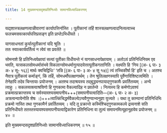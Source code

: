 ```yaml
---
title: 14 मुख्यमन्दसदृशप्रतिनिध्योः सामानविध्याधिकरणम्

---
```


यद्यशास्त्रलक्षणत्वान्नीवारणां कार्यापत्तिर्नास्ति । पूतीकानां तर्हि शास्त्रलक्षणत्वादनित्यत्वाच्च फलचमसवत्कार्यापत्तिप्रसङ्ग इति प्राप्तेऽभिधीयते ।

यागसाधनतां कुर्यात्पूतीकानां यदि श्रुतिः ।  
ततः स्यात्कार्यवर्तित्वं न त्वेवं सा प्रवर्तते ॥  


सोमनाशे हि प्रतिनिध्यपेक्षायां सत्यां पूतीका विधीयन्ते नं यागसाधनापेक्षायाम् । अतोऽयं प्रतिनिधिनियम एव भवति, यत्सकलसोमधर्मासंभवे विकलान्सोमधर्मानुत्पादयेत्तत्पूतीकगतानिति । वक्ष्यति हि ‘निय \[(अ॰ ६ पा॰ ३ अ॰ ४ सू॰ १६)\] मार्थः क्वचिद्विधिः’ ‘तन्नि \[(अ॰ ६ पा॰ ३ अ॰ ४ सू १७)\] त्यं तच्चिकीर्षा हि’ इति च । अतश्च नैवात्र पूतीकत्वं कर्माङ्गं, किं तर्हि, सोमधर्मोपलक्षणार्थम् । तेन श्रुतिलक्षणस्यापि पूर्वेणाविशिष्टत्वमिति । तेनेहापि तदेव चिन्तायाः प्रयोजनम् । अतश्च तदाश्रयस्य तद्बुद्ध्यनपायाद्गुणकामैः प्रवर्तितव्यम् । अन्ये त्वाहुः । सकलव्यक्त्याश्रयिणो हि गुणकामा वैकल्यादिह न प्रवर्तन्ते । नित्यस्य हि कर्मणोऽवश्यं प्रक्रमात्प्रक्रान्तस्य च सर्वस्यावश्यसमापनीय+++(समापनीयत्वादिति—(अ॰ ६ पा॰ २ अ॰ ३) अत्रत्यन्यायेनोति शेषः ।)+++त्वात्किंचिद्धर्मवैकल्येऽप्यवैगुण्याभ्यनुज्ञा युज्यते । यथा तु काम्यानां प्रतिनिधिभिः प्रक्रमो नास्ति तथा गुणकामैर्न प्रवर्तितव्यम् । यदि तु प्रक्रान्ते कस्मिंश्चिद्गुणकामकल्पे द्रव्यनाशे सति प्रतिनिधीयते ततस्तस्यावश्यसमापनीयत्वाद्विकारेण प्रतिनिधिना वा तुल्यं समापनमित्यूहानूहावेव प्रयोजनम् ॥ ४० ॥

इति मुख्यमन्दसदृशप्रतिनिध्योः सामानविध्याधिकरणम् ॥ १५ ॥
